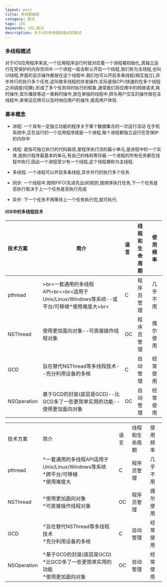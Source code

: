 ```yaml
---
layout: post
title: 多线程编程
category: 面试
tags: iOS
keywords: iOS,面试
description: 关于iOS多线程技能点的面试
---
```


### 多线程概述

对于iOS应用程序来说,一个应用程序运行时就对应着一个进程被初始化,其独立运行在受保护的内存空间中.一个进程一般会默认开启一个线程,我们称为主线程,也叫UI线程,界面的显示操作都放在这个线程中.我们也可以开启多条线程(相互独立),异步并行的执行多个任务,这叫做多线程的并发操作,实际是指CPU快速的在多个线程之间调度(切换),形成了多个任务同时执行的假象.通常我们将应用中的网络请求,耗时操作,音乐播放等这一类耗时操作,放在单独的线程中,把与用户交互的操作放在主线程中,来保证应用可以及时响应用户的操作,提高用户体验.
   
### 基本概念

 - 进程: 
    一个具有一定独立功能的程序关于某个数据集合的一次运行活动
    在手机系统中,正在运行的一个应用程序就是一个进程,每个进程都独立运行在受保护的内存中

 - 线程: 是指可独立执行的代码路径,是程序执行流的最小单元,是进程中的一个实体,是执行程序最基本的单元,有自己的栈和寄存器.一个进程的所有任务都在线程中执行,因此一个进程至少有一个线程,这个线程被称为主线程.
 
 - 多线程: 一个进程可以开启多条线程,异步并行的执行多个任务.
 - 同步: 一个线程中,按照FIFO(先进先出)的规则,按顺序执行任务,下一个任务是否执行取决于上一个任务是否执行完成
 - 异步: 下一个任务不用等待上一个任务执行完,就可执行.

#### iOS中的多线程技术
 
 技术方案|简介|语言|线程和生命周期|使用频率
 :------|-----|:----|:------|:------
 pthread|>br<一套通用的多线程API>br<>br<适用于Unix/Linux/Windows等系统--或平台/可移植*使用难度大>br<|C|程序员管理|几乎不用
 NSThread|使用更加面向对象--可直接操作线程对象|OC|程序员管理|偶尔使用
 GCD|旨在替代NSThread等多线程技术--充分利用设备的多核|C|自动管理|经常使用
 NSOperation|基于GCD的封装(底层是GCD)--比GCD多了一些更简单实用的功能--使用更加面向对象|OC|自动管理|经常使用


<table>
    <tr>
        <td>技术方案</td>
        <td>简介</td>
        <td>语言</td>
        <td>线程和生命周期</td>
        <td>使用频率</td>
    </tr>
    <tr>
        <td>pthread</td>
        <td>
            *一套通用的多线程API适用于Unix/Linux/Windows等系统</br>  
            *跨平台/可移植</br>
            *使用难度大
        </td>
        <td>C</td>
        <td>程序员管理</td>
        <td>几乎不用</td>
    </tr>
    <tr>
        <td>NSThread</td>
        <td>
            *使用更加面向对象</br>  
            *可直接操作线程对象</br>
        </td>
        <td>OC</td>
        <td>程序员管理</td>
        <td>偶尔使用</td>
    </tr>
    <tr>
        <td>GCD</td>
        <td>
            *旨在替代NSThread等多线程技术</br>  
            *充分利用设备的多核</br>
        </td>
        <td>C</td>
        <td>自动管理</td>
        <td>经常使用</td>
    </tr>
    <tr>
        <td>NSOperation</td>
        <td>
            *基于GCD的封装(底层是GCD)</br>  
            *比GCD多了一些更简单实用的功能</br>
            *使用更加面向对象</br>
        </td>
        <td>OC</td>
        <td>自动管理</td>
        <td>经常使用</td>
    </tr>
 </table>
